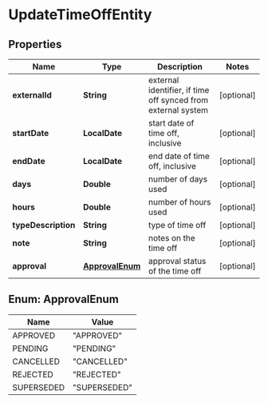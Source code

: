 

# UpdateTimeOffEntity


## Properties

| Name | Type | Description | Notes |
|------------ | ------------- | ------------- | -------------|
|**externalId** | **String** | external identifier, if time off synced from external system |  [optional] |
|**startDate** | **LocalDate** | start date of time off, inclusive |  [optional] |
|**endDate** | **LocalDate** | end date of time off, inclusive |  [optional] |
|**days** | **Double** | number of days used |  [optional] |
|**hours** | **Double** | number of hours used |  [optional] |
|**typeDescription** | **String** | type of time off |  [optional] |
|**note** | **String** | notes on the time off |  [optional] |
|**approval** | [**ApprovalEnum**](#ApprovalEnum) | approval status of the time off |  [optional] |



## Enum: ApprovalEnum

| Name | Value |
|---- | -----|
| APPROVED | &quot;APPROVED&quot; |
| PENDING | &quot;PENDING&quot; |
| CANCELLED | &quot;CANCELLED&quot; |
| REJECTED | &quot;REJECTED&quot; |
| SUPERSEDED | &quot;SUPERSEDED&quot; |



